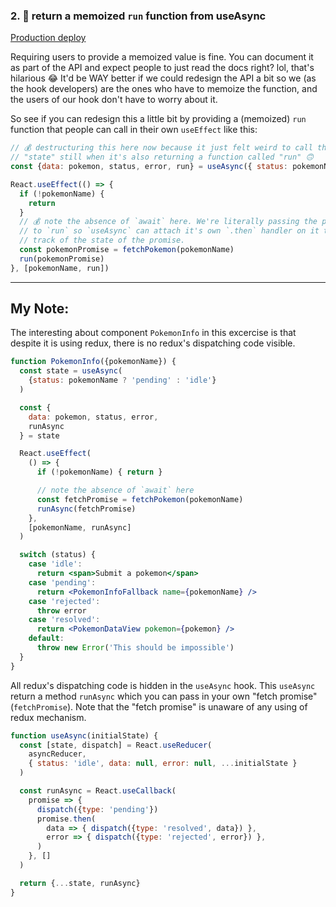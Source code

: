 ### 2. 💯 return a memoized `run` function from useAsync

[Production deploy](https://advanced-react-hooks.netlify.com/isolated/final/02.extra-2.js)

Requiring users to provide a memoized value is fine. You can document it as part
of the API and expect people to just read the docs right? lol, that's hilarious
😂 It'd be WAY better if we could redesign the API a bit so we (as the hook
developers) are the ones who have to memoize the function, and the users of our
hook don't have to worry about it.

So see if you can redesign this a little bit by providing a (memoized) `run`
function that people can call in their own `useEffect` like this:

```javascript
// 💰 destructuring this here now because it just felt weird to call this
// "state" still when it's also returning a function called "run" 🙃
const {data: pokemon, status, error, run} = useAsync({ status: pokemonName ? 'pending' : 'idle' })

React.useEffect(() => {
  if (!pokemonName) {
    return
  }
  // 💰 note the absence of `await` here. We're literally passing the promise
  // to `run` so `useAsync` can attach it's own `.then` handler on it to keep
  // track of the state of the promise.
  const pokemonPromise = fetchPokemon(pokemonName)
  run(pokemonPromise)
}, [pokemonName, run])
```



---

## My Note:

The interesting about component  `PokemonInfo` in this excercise is that despite it is using redux, there is no redux's dispatching code visible. 

```jsx
function PokemonInfo({pokemonName}) {
  const state = useAsync(
    {status: pokemonName ? 'pending' : 'idle'}
  )

  const {
    data: pokemon, status, error,
    runAsync
  } = state

  React.useEffect(
    () => {
      if (!pokemonName) { return }

      // note the absence of `await` here
      const fetchPromise = fetchPokemon(pokemonName)
      runAsync(fetchPromise)
    },
    [pokemonName, runAsync]
  )

  switch (status) {
    case 'idle':
      return <span>Submit a pokemon</span>
    case 'pending':
      return <PokemonInfoFallback name={pokemonName} />
    case 'rejected':
      throw error
    case 'resolved':
      return <PokemonDataView pokemon={pokemon} />
    default:
      throw new Error('This should be impossible')
  }
}
```

All redux's dispatching code is hidden in the `useAsync` hook.  This `useAsync` return a method `runAsync` which you can pass in your own "fetch promise" (`fetchPromise`). Note that the "fetch promise" is unaware of any using of redux mechanism.  

```jsx
function useAsync(initialState) {
  const [state, dispatch] = React.useReducer(
    asyncReducer,
    { status: 'idle', data: null, error: null, ...initialState }
  )

  const runAsync = React.useCallback(
    promise => {
      dispatch({type: 'pending'})
      promise.then(
        data => { dispatch({type: 'resolved', data}) },
        error => { dispatch({type: 'rejected', error}) },
      )
    }, []
  )

  return {...state, runAsync}
}
```



